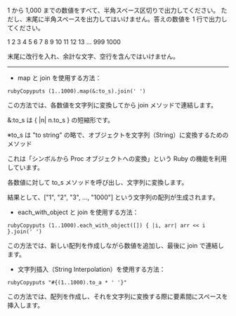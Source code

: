 1 から 1,000 までの数値をすべて、半角スペース区切りで出力してください。
ただし、末尾に半角スペースを出力してはいけません。答えの数値を 1 行で出力してください。

1 2 3 4 5 6 7 8 9 10 11 12 13 ... 999 1000

末尾に改行を入れ、余計な文字、空行を含んではいけません。

----------------------
- map と join を使用する方法：
```
rubyCopyputs (1..1000).map(&:to_s).join(' ')
```

この方法では、各数値を文字列に変換してから join メソッドで連結します。

&:to_s は { |n| n.to_s } の短縮形です。

※to_s は "to string" の略で、オブジェクトを文字列（String）に変換するためのメソッド

これは「シンボルから Proc オブジェクトへの変換」という Ruby の機能を利用しています。

各数値に対して to_s メソッドを呼び出し、文字列に変換します。

結果として、["1", "2", "3", ..., "1000"] という文字列の配列が生成されます。



- each_with_object と join を使用する方法：
```
rubyCopyputs (1..1000).each_with_object([]) { |i, arr| arr << i }.join(' ')
```
この方法では、新しい配列を作成しながら数値を追加し、最後に join で連結します。

- 文字列插入（String Interpolation）を使用する方法：
```
rubyCopyputs "#{(1..1000).to_a * ' '}"
```
この方法では、配列を作成し、それを文字列に変換する際に要素間にスペースを挿入します。



